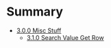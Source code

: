 # Summary

* [3.0.0 Misc Stuff](300_misc_stuff.md)
   * [3.1.0 Search Value Get Row](310_search_value_get_row.md)

